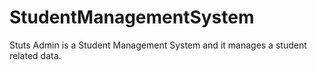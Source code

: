 # StudentManagementSystem
Stuts Admin is a Student Management System and it manages a student related data.
